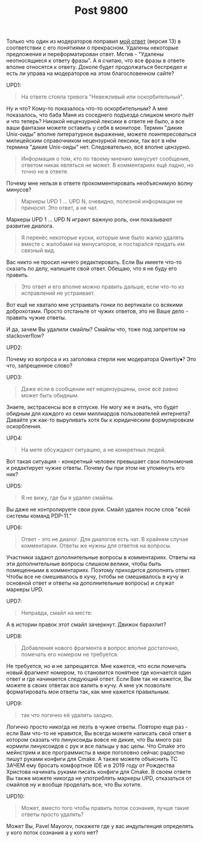 ﻿---
title: "Post 9800"
se.owner.user_id: 192421
se.owner.display_name: "pepsicoca1"
se.owner.link: "https://ru.meta.stackoverflow.com/users/192421/pepsicoca1"
se.link: "https://ru.meta.stackoverflow.com/q/9800"
se.post_id: 9800
se.post_type: question
se.score: -10
---
<p>Только что один из модераторов поправил <a href="https://ru.stackoverflow.com/a/1051706/178988">мой ответ</a> (версия 13) в соответствии с его понятиями о прекрасном.  Удалены некоторые предложения и переформатирован ответ. Мотив - "Удалены неотносящиеся к ответу фразы". А я считаю, что все фразы в ответе вполне относятся к ответу. Доколе будет продолжаться беспредел и есть ли управа на модераторов на этом благословенном сайте?</p>

<p>UPD1:</p>

<blockquote>
  <p>На ответе стояла тревога "Невежливый или оскорбительный".</p>
</blockquote>

<p>Ну и что? Кому-то показалось что-то оскорбительным? А мне показалось, что баба Маня из соседнего подъезда слишком много пьёт и что теперь? Никакой нецензурной лексики в ответе не было, а все ваши фантазии можете оставить у себя в мониторе. Термин "дикие Unix-оиды" вполне литературное выражение, можете поинтересоваться милицейским справочником нецензурной лексики, так вот в нём термина "дикие Unix-оиды" нет. Следовательно, всё вполне цензурно.</p>

<blockquote>
  <p>Информация о том, кто по твоему мнению минусует сообщение, ответом
  никак являться не может.
  В комментариях ещё ладно, но точно не в ответе.</p>
</blockquote>

<p>Почему мне нельзя в ответе прокомментировать необъяснимую волну минусов?</p>

<blockquote>
  <p>Маркеры UPD 1 ... UPD N, очевидно, полезной информации не приносят.
  Это ответ, а не чат.</p>
</blockquote>

<p>Маркеры UPD 1 ... UPD N играют важную роль, они показывают развитие диалога.</p>

<blockquote>
  <p>Я перенёс некоторые куски, которые мне было жалко удалять вместе с
  жалобами на минусаторов, и постарался придать им связный вид.</p>
</blockquote>

<p>Вас никто не просил ничего редактировать. Если Вы имеете что-то сказать по делу, напишите свой ответ. Обещаю, что я не буду его править.</p>

<blockquote>
  <p>Это ответ и его вполне можно править дальше, если что-то из
  исправлений не устраивает.</p>
</blockquote>

<p>Вот ещё не хватало мне устраивать гонки по вертикали со всякими доброхотами. Просто отстаньте от чужих ответов, это не Ваше дело - править чужие ответы.</p>

<p>И да, зачем Вы удалили смайлы? Смайлы что, тоже под запретом на stackoverflow?</p>

<p>UPD2:</p>

<p>Почему из вопроса и из заголовка стерли ник модератора Qwertiy♦? Это что, запрещенное слово?</p>

<p>UPD3:</p>

<blockquote>
  <p>Даже если в сообщении нет нецензурщины, оное всё равно может быть
  обидным.</p>
</blockquote>

<p>Знаете, экстрасенсы все в отпуске. Не могу же я знать, что будет обидным для каждого из семи миллиардов пользователей интернета? Давайте уж как-то выруливать хотя бы к юридическим формулировкам оскорбления.</p>

<p>UPD4:</p>

<blockquote>
  <p>На мете обсуждают ситуацию, а не конкретных людей.</p>
</blockquote>

<p>Вот такая ситуация - конкретный человек превышает свои полномочия и редактирует чужие ответы. Почему бы при этом не упомянуть его ник?</p>

<p>UPD5:</p>

<blockquote>
  <p>Я не вижу, где бы я удалял смайлы.</p>
</blockquote>

<p>Вы даже не контролируете свои руки. Смайл удален после слов "всей системы команд PDP-11."</p>

<p>UPD6:</p>

<blockquote>
  <p>Ответ - это не диалог. Для диалогов есть чат. В крайнем случае
  комментарии. Ответы же нужны для ответов на вопросы.</p>
</blockquote>

<p>Участники задают дополнительные вопросы в комментариях. Ответы на эти дополнительные вопросы слишком велики, чтобы быть помещенными в комментариях. Поэтому приходится дополнять ответ. Чтобы все не смешивалось в кучу, (чтобы не смешивалось в кучу и основной ответ и ответы на дополнительные вопросы) и служат маркеры UPD.</p>

<p>UPD7:</p>

<blockquote>
  <p>Неправда, смайл на месте:</p>
</blockquote>

<p>А в истории правок этот смайл зачеркнут. Движок барахлит?</p>

<p>UPD8:</p>

<blockquote>
  <p>Добавления нового фрагмента в вопрос вполне достаточно, помечать его
  номером не требуется.</p>
</blockquote>

<p>Не требуется, но и не запрещается. Мне кажется, что если помечать новый фрагмент номером, то становится понятнее где кончается один ответ и где начинается следующий ответ. Если Вам так не кажется, Вы можете в своих ответах все валить в кучу. А мне уж позвольте форматировать мои ответы так, как мне кажется правильным.</p>

<p>UPD9:</p>

<blockquote>
  <p>так что логично её удалить заодно.</p>
</blockquote>

<p>Логично просто никогда не лезть в чужие ответы. Повторю еще раз - если Вам что-то не нравится, Вы всегда можете написать свой ответ в котором сказать что линуксоиды вовсе не дикие, что Вы много раз кормили линуксоидов с рук и все пальцы у вас целы. Что Cmake это мейнстрим и все программисты в мире поголовно сейчас радостно пишут руками конфиги для Cmake. А также можете объяснить ТС ЗАЧЕМ ему бросать комфортное IDE и в 2019 году от Рождества Христова начинать руками писать конфиги для Cmake. В своем ответе Вы также можете никогда не употреблять маркеры UPD, отказаться от смайлов ну и вообще проделать все, что Вы хотите. </p>

<p>UPD10:</p>

<blockquote>
  <p>Может, вместо того чтобы править поток сознания, лучше такие ответы
  просто удалять?</p>
</blockquote>

<p>Может Вы,  Pavel Mayorov, покажете где у вас индульгенция определять у кого поток сознания а у кого нет?</p>
